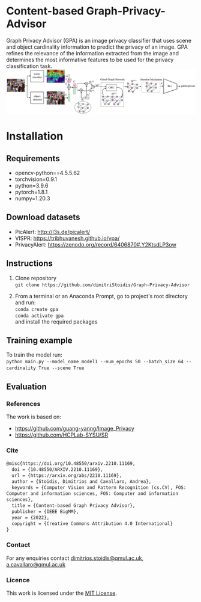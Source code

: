 # Content-based Graph-Privacy-Advisor
Graph Privacy Advisor (GPA) is an image privacy classifier that uses scene and object cardinality information to predict the privacy of an image.
GPA refines the relevance of the information extracted from the image and determines the most informative features to be used for the privacy classification task.
![Graph Privacy Advisor pipeline](/GPA_pipeline.png)

# Installation

## Requirements
* opencv-python==4.5.5.62
* torchvision=0.9.1
* python=3.9.6
* pytorch=1.8.1
* numpy=1.20.3

## Download datasets
* PicAlert: http://l3s.de/picalert/
* VISPR: https://tribhuvanesh.github.io/vpa/
* PrivacyAlert: https://zenodo.org/record/6406870#.Y2KtsdLP3ow

## Instructions
1. Clone repository</br>
`git clone https://github.com/dimitriStoidis/Graph-Privacy-Advisor`

2. From a terminal or an Anaconda Prompt, go to project's root directory
and run:</br>
`conda create gpa` </br>
`conda activate gpa` </br>
and install the required packages


## Training example

To train the model run: </br>
`python main.py --model_name model1 --num_epochs 50 --batch_size 64 --cardinality True --scene True`


## Evaluation

### References
The work is based on:
* https://github.com/guang-yanng/Image_Privacy
* https://github.com/HCPLab-SYSU/SR

### Cite
```
@misc{https://doi.org/10.48550/arxiv.2210.11169,
  doi = {10.48550/ARXIV.2210.11169},
  url = {https://arxiv.org/abs/2210.11169},
  author = {Stoidis, Dimitrios and Cavallaro, Andrea},
  keywords = {Computer Vision and Pattern Recognition (cs.CV), FOS: Computer and information sciences, FOS: Computer and information sciences},
  title = {Content-based Graph Privacy Advisor},
  publisher = {IEEE BigMM},
  year = {2022},
  copyright = {Creative Commons Attribution 4.0 International}
}
```
### Contact
For any enquiries contact dimitrios.stoidis@qmul.ac.uk, a.cavallaro@qmul.ac.uk

### Licence
This work is licensed under the [MIT License](https://github.com/dimitriStoidis/GenGAN/blob/main/LICENSE).

